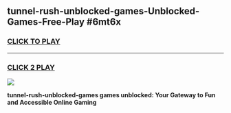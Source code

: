 
## tunnel-rush-unblocked-games-Unblocked-Games-Free-Play #6mt6x
<h3>
<a href="https://us.freeplayer.one?title=tunnel-rush-unblocked-games&ref=9M">CLICK TO PLAY</a></h3>
<hr>

<h3>
<a href="https://us.freeplayer.one?title=tunnel-rush-unblocked-games&ref=9M">CLICK 2 PLAY</a>
  
</h3>

<a href="https://us.freeplayer.one?title=tunnel-rush-unblocked-games&ref=9M"><img src="https://clearcache.store/games.png"></a>


**tunnel-rush-unblocked-games games unblocked: Your Gateway to Fun and Accessible Online Gaming**
